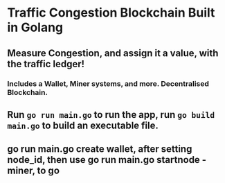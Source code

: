 # Traffic Congestion Blockchain Built in Golang

## Measure Congestion, and assign it a value, with the traffic ledger!

### Includes a Wallet, Miner systems, and more. Decentralised Blockchain. 

## Run `go run main.go` to run the app, run `go build main.go` to build an executable file.

## go run main.go create wallet, after setting node_id, then use go run main.go startnode -miner, to go

